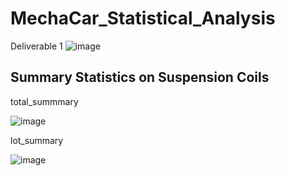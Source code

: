 # MechaCar_Statistical_Analysis

Deliverable 1
![image](https://user-images.githubusercontent.com/111020934/202953301-65d57559-9c49-466f-887a-4b188ff7c10c.png)

## Summary Statistics on Suspension Coils

total_summmary

![image](https://user-images.githubusercontent.com/111020934/202956258-1d7565c4-d810-4205-950e-295aec1a62e0.png)


lot_summary

![image](https://user-images.githubusercontent.com/111020934/202956428-21a33a37-b4dd-410f-97e6-5ebc1482b96c.png)

